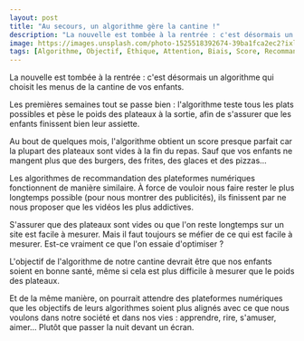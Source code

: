 ```yaml
---
layout: post
title: "Au secours, un algorithme gère la cantine !"
description: "La nouvelle est tombée à la rentrée : c'est désormais un algorithme qui choisit les menus de la cantine de vos enfants."
image: https://images.unsplash.com/photo-1525518392674-39ba1fca2ec2?ixlib=rb-1.2.1&ixid=eyJhcHBfaWQiOjEyMDd9&auto=format&fit=crop&w=1200&q=80
tags: [Algorithme, Objectif, Éthique, Attention, Biais, Score, Recommandation]
---
```


La nouvelle est tombée à la rentrée : c'est désormais un algorithme qui choisit les menus de la cantine de vos enfants.

Les premières semaines tout se passe bien : l'algorithme teste tous les plats possibles et pèse le poids des plateaux à la sortie, afin de s'assurer que les enfants finissent bien leur assiette.

Au bout de quelques mois, l'algorithme obtient un score presque parfait car la plupart des plateaux sont vides à la fin du repas. Sauf que vos enfants ne mangent plus que des burgers, des frites, des glaces et des pizzas…

Les algorithmes de recommandation des plateformes numériques fonctionnent de manière similaire. À force de vouloir nous faire rester le plus longtemps possible (pour nous montrer des publicités), ils finissent par ne nous proposer que les vidéos les plus addictives.

S'assurer que des plateaux sont vides ou que l'on reste longtemps sur un site est facile à mesurer. Mais il faut toujours se méfier de ce qui est facile à mesurer. Est-ce vraiment ce que l'on essaie d'optimiser ?

L'objectif de l'algorithme de notre cantine devrait être que nos enfants soient en bonne santé, même si cela est plus difficile à mesurer que le poids des plateaux.

Et de la même manière, on pourrait attendre des plateformes numériques que les objectifs de leurs algorithmes soient plus alignés avec ce que nous voulons dans notre société et dans nos vies : apprendre, rire, s'amuser, aimer… Plutôt que passer la nuit devant un écran.

